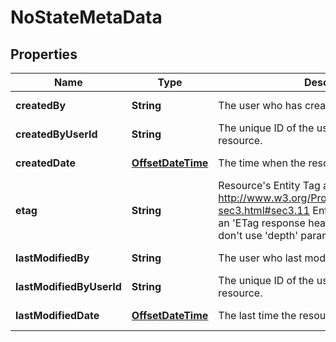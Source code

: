 

# NoStateMetaData

## Properties

| Name | Type | Description | Notes |
| ------------ | ------------- | ------------- | ------------- |
| **createdBy** | **String** | The user who has created the resource. |  [optional] [readonly] |
| **createdByUserId** | **String** | The unique ID of the user who created the resource. |  [optional] [readonly] |
| **createdDate** | [**OffsetDateTime**](OffsetDateTime.md) | The time when the resource was created. |  [optional] [readonly] |
| **etag** | **String** | Resource&#39;s Entity Tag as defined in http://www.w3.org/Protocols/rfc2616/rfc2616-sec3.html#sec3.11  Entity Tag is also added as an &#39;ETag response header to requests which don&#39;t use &#39;depth&#39; parameter.  |  [optional] [readonly] |
| **lastModifiedBy** | **String** | The user who last modified the resource. |  [optional] [readonly] |
| **lastModifiedByUserId** | **String** | The unique ID of the user who last modified the resource. |  [optional] [readonly] |
| **lastModifiedDate** | [**OffsetDateTime**](OffsetDateTime.md) | The last time the resource was modified. |  [optional] [readonly] |


